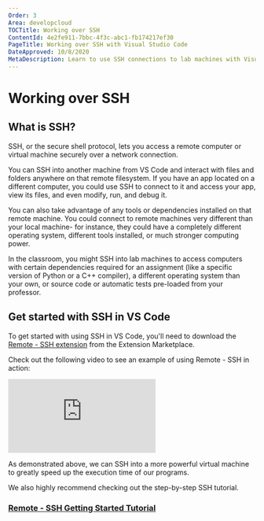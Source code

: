 ```yaml
---
Order: 3
Area: developcloud
TOCTitle: Working over SSH
ContentId: 4e2fe911-7bbc-4f3c-abc1-fb174217ef30
PageTitle: Working over SSH with Visual Studio Code
DateApproved: 10/8/2020
MetaDescription: Learn to use SSH connections to lab machines with Visual Studio Code
---
```

# Working over SSH

## What is SSH?

SSH, or the secure shell protocol, lets you access a remote computer or virtual machine securely over a network connection.

You can SSH into another machine from VS Code and interact with files and folders anywhere on that remote filesystem. If you have an app located on a different computer, you could use SSH to connect to it and access your app, view its files, and even modify, run, and debug it.

You can also take advantage of any tools or dependencies installed on that remote machine. You could connect to remote machines very different than your local machine- for instance, they could have a completely different operating system, different tools installed, or much stronger computing power.

In the classroom, you might SSH into lab machines to access computers with certain dependencies required for an assignment (like a specific version of Python or a C++ compiler), a different operating system than your own, or source code or automatic tests pre-loaded from your professor.

## Get started with SSH in VS Code

To get started with using SSH in VS Code, you'll need to download the [Remote - SSH extension](https://marketplace.visualstudio.com/items?itemName=ms-vscode-remote.remote-ssh) from the Extension Marketplace.

Check out the following video to see an example of using Remote - SSH in action:

<iframe src="https://youtube.com/embed/rh1Ag41J6IA?rel=0&amp;disablekb=0&amp;modestbranding=1&amp;showinfo=0" frameborder="0" allowfullscreen></iframe>

As demonstrated above, we can SSH into a more powerful virtual machine to greatly speed up the execution time of our programs.

We also highly recommend checking out the step-by-step SSH tutorial.

### [Remote - SSH Getting Started Tutorial](https://code.visualstudio.com/docs/remote/ssh-tutorial)